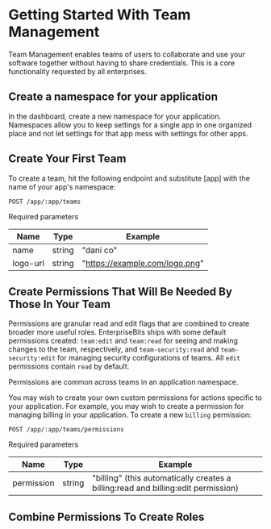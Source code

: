 # Getting Started With Team Management

Team Management enables teams of users to collaborate and use your software together without having to share credentials. This is a core functionality requested by all enterprises.

## Create a namespace for your application

In the dashboard, create a new namespace for your application. Namespaces allow you to keep settings for a single app in one organized place and not let settings for that app mess with settings for other apps.

## Create Your First Team

To create a team, hit the following endpoint and substitute [app] with the name of your app's namespace:

```
POST /app/:app/teams
```

Required parameters

| Name          | Type          | Example                         |
| ------------- | ------------- | ------------------------------- |
| name          | string        | "dani co"                       |
| logo-url      | string        | "https://example.com/logo.png"  |

## Create Permissions That Will Be Needed By Those In Your Team

Permissions are granular read and edit flags that are combined to create broader more useful roles. EnterpriseBits ships with some default permissions created: `team:edit` and `team:read` for seeing and making changes to the team, respectively, and `team-security:read` and `team-security:edit` for managing security configurations of teams. All `edit` permissions contain `read` by default.

Permissions are common across teams in an application namespace.

You may wish to create your own custom permissions for actions specific to your application. For example, you may wish to create a permission for managing billing in your application. To create a new `billing` permission:

```
POST /app/:app/teams/permissions
```

Required parameters

| Name          | Type          | Example       |
| ------------- | ------------- | ------------- |
| permission    | string        | "billing"  (this automatically creates a billing:read and billing:edit permission)   |

## Combine Permissions To Create Roles
